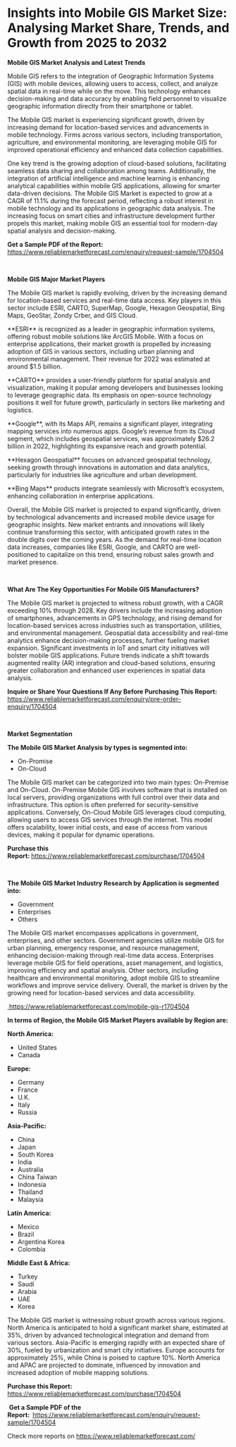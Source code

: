 <p><h1>Insights into Mobile GIS Market Size: Analysing Market Share, Trends, and Growth from 2025 to 2032</h1></p><p><strong>Mobile GIS Market Analysis and Latest Trends</strong></p>
<p><p>Mobile GIS refers to the integration of Geographic Information Systems (GIS) with mobile devices, allowing users to access, collect, and analyze spatial data in real-time while on the move. This technology enhances decision-making and data accuracy by enabling field personnel to visualize geographic information directly from their smartphone or tablet.</p><p>The Mobile GIS market is experiencing significant growth, driven by increasing demand for location-based services and advancements in mobile technology. Firms across various sectors, including transportation, agriculture, and environmental monitoring, are leveraging mobile GIS for improved operational efficiency and enhanced data collection capabilities. </p><p>One key trend is the growing adoption of cloud-based solutions, facilitating seamless data sharing and collaboration among teams. Additionally, the integration of artificial intelligence and machine learning is enhancing analytical capabilities within mobile GIS applications, allowing for smarter data-driven decisions. The Mobile GIS Market is expected to grow at a CAGR of 11.1% during the forecast period, reflecting a robust interest in mobile technology and its applications in geographic data analysis. The increasing focus on smart cities and infrastructure development further propels this market, making mobile GIS an essential tool for modern-day spatial analysis and decision-making.</p></p>
<p><strong>Get a Sample PDF of the Report:&nbsp;</strong> <a href="https://www.reliablemarketforecast.com/enquiry/request-sample/1704504?utm_campaign=3029&utm_medium=2&utm_source=Github&utm_content=ia&utm_term=27032025&utm_id=mobile-gis">https://www.reliablemarketforecast.com/enquiry/request-sample/1704504</a></p>
<p>&nbsp;</p>
<p><strong>Mobile GIS Major Market Players</strong></p>
<p><p>The Mobile GIS market is rapidly evolving, driven by the increasing demand for location-based services and real-time data access. Key players in this sector include ESRI, CARTO, SuperMap, Google, Hexagon Geospatial, Bing Maps, GeoStar, Zondy Crber, and GIS Cloud.</p><p>**ESRI** is recognized as a leader in geographic information systems, offering robust mobile solutions like ArcGIS Mobile. With a focus on enterprise applications, their market growth is propelled by increasing adoption of GIS in various sectors, including urban planning and environmental management. Their revenue for 2022 was estimated at around $1.5 billion.</p><p>**CARTO** provides a user-friendly platform for spatial analysis and visualization, making it popular among developers and businesses looking to leverage geographic data. Its emphasis on open-source technology positions it well for future growth, particularly in sectors like marketing and logistics.</p><p>**Google**, with its Maps API, remains a significant player, integrating mapping services into numerous apps. Google’s revenue from its Cloud segment, which includes geospatial services, was approximately $26.2 billion in 2022, highlighting its expansive reach and growth potential.</p><p>**Hexagon Geospatial** focuses on advanced geospatial technology, seeking growth through innovations in automation and data analytics, particularly for industries like agriculture and urban development.</p><p>**Bing Maps** products integrate seamlessly with Microsoft’s ecosystem, enhancing collaboration in enterprise applications. </p><p>Overall, the Mobile GIS market is projected to expand significantly, driven by technological advancements and increased mobile device usage for geographic insights. New market entrants and innovations will likely continue transforming this sector, with anticipated growth rates in the double digits over the coming years. As the demand for real-time location data increases, companies like ESRI, Google, and CARTO are well-positioned to capitalize on this trend, ensuring robust sales growth and market presence.</p></p>
<p>&nbsp;</p>
<p><strong>What Are The Key Opportunities For Mobile GIS Manufacturers?</strong></p>
<p><p>The Mobile GIS market is projected to witness robust growth, with a CAGR exceeding 10% through 2028. Key drivers include the increasing adoption of smartphones, advancements in GPS technology, and rising demand for location-based services across industries such as transportation, utilities, and environmental management. Geospatial data accessibility and real-time analytics enhance decision-making processes, further fueling market expansion. Significant investments in IoT and smart city initiatives will bolster mobile GIS applications. Future trends indicate a shift towards augmented reality (AR) integration and cloud-based solutions, ensuring greater collaboration and enhanced user experiences in spatial data analysis.</p></p>
<p><strong>Inquire or Share Your Questions If Any Before Purchasing This Report:</strong> <a href="https://www.reliablemarketforecast.com/enquiry/pre-order-enquiry/1704504?utm_campaign=3029&utm_medium=2&utm_source=Github&utm_content=ia&utm_term=27032025&utm_id=mobile-gis">https://www.reliablemarketforecast.com/enquiry/pre-order-enquiry/1704504</a></p>
<p>&nbsp;</p>
<p><strong>Market Segmentation</strong></p>
<p><strong>The Mobile GIS Market Analysis by types is segmented into:</strong></p>
<p><ul><li>On-Promise</li><li>On-Cloud</li></ul></p>
<p><p>The Mobile GIS market can be categorized into two main types: On-Premise and On-Cloud. On-Premise Mobile GIS involves software that is installed on local servers, providing organizations with full control over their data and infrastructure. This option is often preferred for security-sensitive applications. Conversely, On-Cloud Mobile GIS leverages cloud computing, allowing users to access GIS services through the internet. This model offers scalability, lower initial costs, and ease of access from various devices, making it popular for dynamic operations.</p></p>
<p><strong>Purchase this Report:&nbsp;</strong><a href="https://www.reliablemarketforecast.com/purchase/1704504?utm_campaign=3029&utm_medium=2&utm_source=Github&utm_content=ia&utm_term=27032025&utm_id=mobile-gis">https://www.reliablemarketforecast.com/purchase/1704504</a></p>
<p>&nbsp;</p>
<p><strong>The Mobile GIS Market Industry Research by Application is segmented into:</strong></p>
<p><ul><li>Government</li><li>Enterprises</li><li>Others</li></ul></p>
<p><p>The Mobile GIS market encompasses applications in government, enterprises, and other sectors. Government agencies utilize mobile GIS for urban planning, emergency response, and resource management, enhancing decision-making through real-time data access. Enterprises leverage mobile GIS for field operations, asset management, and logistics, improving efficiency and spatial analysis. Other sectors, including healthcare and environmental monitoring, adopt mobile GIS to streamline workflows and improve service delivery. Overall, the market is driven by the growing need for location-based services and data accessibility.</p></p>
<p><a href="https://www.reliablemarketforecast.com/mobile-gis-r1704504?utm_campaign=3029&utm_medium=2&utm_source=Github&utm_content=ia&utm_term=27032025&utm_id=mobile-gis">&nbsp;https://www.reliablemarketforecast.com/mobile-gis-r1704504</a></p>
<p><strong>In terms of Region, the Mobile GIS Market Players available by Region are:</strong></p>
<p>
    <p> <strong> North America: </strong>
        <ul>
            <li>United States</li>
            <li>Canada</li>
        </ul>
        </p> 
    <p> <strong> Europe: </strong>
        <ul>
            <li>Germany</li>
            <li>France</li>
            <li>U.K.</li>
            <li>Italy</li>
            <li>Russia</li>
        </ul>
        </p> 
    <p> <strong> Asia-Pacific: </strong>
        <ul>
            <li>China</li>
            <li>Japan</li>
            <li>South Korea</li>
            <li>India</li>
            <li>Australia</li>
            <li>China Taiwan</li>
            <li>Indonesia</li>
            <li>Thailand</li>
            <li>Malaysia</li>
        </ul>
        </p> 
    <p> <strong> Latin America: </strong>
        <ul>
            <li>Mexico</li>
            <li>Brazil</li>
            <li>Argentina Korea</li>
            <li>Colombia</li>
        </ul>
        </p> 
    <p> <strong> Middle East & Africa: </strong>
        <ul>
            <li>Turkey</li>
            <li>Saudi</li>
            <li>Arabia</li>
            <li>UAE</li>
            <li>Korea</li>
        </ul>
    </p>
    </p>
<p><p>The Mobile GIS market is witnessing robust growth across various regions. North America is anticipated to hold a significant market share, estimated at 35%, driven by advanced technological integration and demand from various sectors. Asia-Pacific is emerging rapidly with an expected share of 30%, fueled by urbanization and smart city initiatives. Europe accounts for approximately 25%, while China is poised to capture 10%. North America and APAC are projected to dominate, influenced by innovation and increased adoption of mobile mapping solutions.</p></p>
<p><strong>Purchase this Report: </strong><a href="https://www.reliablemarketforecast.com/purchase/1704504?utm_campaign=3029&utm_medium=2&utm_source=Github&utm_content=ia&utm_term=27032025&utm_id=mobile-gis">https://www.reliablemarketforecast.com/purchase/1704504</a></p>
<p>&nbsp;<strong>Get a Sample PDF of the Report:&nbsp;&nbsp;</strong><a href="https://www.reliablemarketforecast.com/enquiry/request-sample/1704504?utm_campaign=3029&utm_medium=2&utm_source=Github&utm_content=ia&utm_term=27032025&utm_id=mobile-gis">https://www.reliablemarketforecast.com/enquiry/request-sample/1704504</a></p>
<p><strong></strong></p>
<p>Check more reports on <a href="https://www.reliablemarketforecast.com/?utm_campaign=3029&utm_medium=2&utm_source=Github&utm_content=ia&utm_term=27032025&utm_id=mobile-gis">https://www.reliablemarketforecast.com/</a></p>